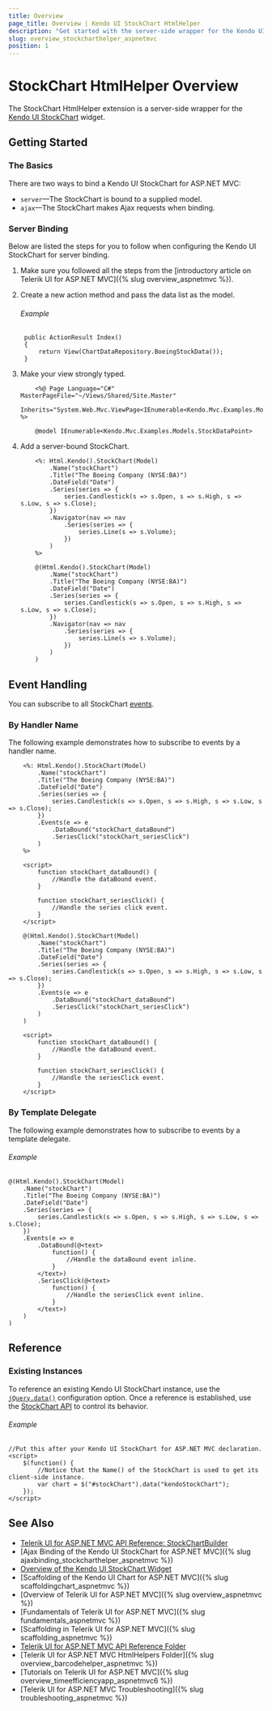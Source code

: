 ```yaml
---
title: Overview
page_title: Overview | Kendo UI StockChart HtmlHelper
description: "Get started with the server-side wrapper for the Kendo UI StockChart widget for ASP.NET MVC."
slug: overview_stockcharthelper_aspnetmvc
position: 1
---
```


# StockChart HtmlHelper Overview

The StockChart HtmlHelper extension is a server-side wrapper for the [Kendo UI StockChart](https://demos.telerik.com/kendo-ui/financial/index) widget.

## Getting Started

### The Basics

There are two ways to bind a Kendo UI StockChart for ASP.NET MVC:

* `server`&mdash;The StockChart is bound to a supplied model.
* `ajax`&mdash;The StockChart makes Ajax requests when binding.

### Server Binding

Below are listed the steps for you to follow when configuring the Kendo UI StockChart for server binding.

1. Make sure you followed all the steps from the [introductory article on Telerik UI for ASP.NET MVC]({% slug overview_aspnetmvc %}).

1. Create a new action method and pass the data list as the model.

    ###### Example

        public ActionResult Index()
        {
            return View(ChartDataRepository.BoeingStockData());
        }

1. Make your view strongly typed.

    ```ASPX
        <%@ Page Language="C#" MasterPageFile="~/Views/Shared/Site.Master"
            Inherits="System.Web.Mvc.ViewPage<IEnumerable<Kendo.Mvc.Examples.Models.StockDataPoint>>" %>
    ```
    ```Razor
        @model IEnumerable<Kendo.Mvc.Examples.Models.StockDataPoint>
    ```

1. Add a server-bound StockChart.

    ```ASPX
        <%: Html.Kendo().StockChart(Model)
            .Name("stockChart")
            .Title("The Boeing Company (NYSE:BA)")
            .DateField("Date")
            .Series(series => {
                series.Candlestick(s => s.Open, s => s.High, s => s.Low, s => s.Close);
            })
            .Navigator(nav => nav
                .Series(series => {
                    series.Line(s => s.Volume);
                })
            )
        %>
    ```
    ```Razor
        @(Html.Kendo().StockChart(Model)
            .Name("stockChart")
            .Title("The Boeing Company (NYSE:BA)")
            .DateField("Date")
            .Series(series => {
                series.Candlestick(s => s.Open, s => s.High, s => s.Low, s => s.Close);
            })
            .Navigator(nav => nav
                .Series(series => {
                    series.Line(s => s.Volume);
                })
            )
        )
    ```

## Event Handling

You can subscribe to all StockChart [events](https://docs.telerik.com/kendo-ui/api/javascript/dataviz/ui/stock-chart#events).

### By Handler Name

The following example demonstrates how to subscribe to events by a handler name.

```ASPX
    <%: Html.Kendo().StockChart(Model)
        .Name("stockChart")
        .Title("The Boeing Company (NYSE:BA)")
        .DateField("Date")
        .Series(series => {
            series.Candlestick(s => s.Open, s => s.High, s => s.Low, s => s.Close);
        })
        .Events(e => e
            .DataBound("stockChart_dataBound")
            .SeriesClick("stockChart_seriesClick")
        )
    %>

    <script>
        function stockChart_dataBound() {
            //Handle the dataBound event.
        }

        function stockChart_seriesClick() {
            //Handle the series click event.
        }
    </script>
```
```Razor
    @(Html.Kendo().StockChart(Model)
        .Name("stockChart")
        .Title("The Boeing Company (NYSE:BA)")
        .DateField("Date")
        .Series(series => {
            series.Candlestick(s => s.Open, s => s.High, s => s.Low, s => s.Close);
        })
        .Events(e => e
            .DataBound("stockChart_dataBound")
            .SeriesClick("stockChart_seriesClick")
        )
    )

    <script>
        function stockChart_dataBound() {
            //Handle the dataBound event.
        }

        function stockChart_seriesClick() {
            //Handle the seriesClick event.
        }
    </script>
```

### By Template Delegate

The following example demonstrates how to subscribe to events by a template delegate.

###### Example

    @(Html.Kendo().StockChart(Model)
        .Name("stockChart")
        .Title("The Boeing Company (NYSE:BA)")
        .DateField("Date")
        .Series(series => {
            series.Candlestick(s => s.Open, s => s.High, s => s.Low, s => s.Close);
        })
        .Events(e => e
            .DataBound(@<text>
                function() {
                    //Handle the dataBound event inline.
                }
            </text>)
            .SeriesClick(@<text>
                function() {
                    //Handle the seriesClick event inline.
                }
            </text>)
        )
    )

## Reference

### Existing Instances

To reference an existing Kendo UI StockChart instance, use the [`jQuery.data()`](http://api.jquery.com/jQuery.data/) configuration option. Once a reference is established, use the [StockChart API](http://docs.telerik.com/kendo-ui/api/javascript/dataviz/ui/stock-chart#methods) to control its behavior.

###### Example

    //Put this after your Kendo UI StockChart for ASP.NET MVC declaration.
    <script>
        $(function() {
            //Notice that the Name() of the StockChart is used to get its client-side instance.
            var chart = $("#stockChart").data("kendoStockChart");
        });
    </script>

## See Also

* [Telerik UI for ASP.NET MVC API Reference: StockChartBuilder](http://docs.telerik.com/aspnet-mvc/api/Kendo.Mvc.UI.Fluent/StockChartBuilder)
* [Ajax Binding of the Kendo UI StockChart for ASP.NET MVC]({% slug ajaxbinding_stockcharthelper_aspnetmvc %})
* [Overview of the Kendo UI StockChart Widget](http://docs.telerik.com/kendo-ui/controls/charts/stockchart/overview)
* [Scaffolding of the Kendo UI Chart for ASP.NET MVC]({% slug scaffoldingchart_aspnetmvc %})
* [Overview of Telerik UI for ASP.NET MVC]({% slug overview_aspnetmvc %})
* [Fundamentals of Telerik UI for ASP.NET MVC]({% slug fundamentals_aspnetmvc %})
* [Scaffolding in Telerik UI for ASP.NET MVC]({% slug scaffolding_aspnetmvc %})
* [Telerik UI for ASP.NET MVC API Reference Folder](http://docs.telerik.com/aspnet-mvc/api/Kendo.Mvc/AggregateFunction)
* [Telerik UI for ASP.NET MVC HtmlHelpers Folder]({% slug overview_barcodehelper_aspnetmvc %})
* [Tutorials on Telerik UI for ASP.NET MVC]({% slug overview_timeefficiencyapp_aspnetmvc6 %})
* [Telerik UI for ASP.NET MVC Troubleshooting]({% slug troubleshooting_aspnetmvc %})
